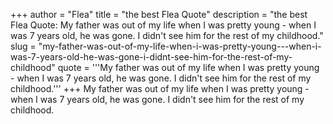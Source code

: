 +++
author = "Flea"
title = "the best Flea Quote"
description = "the best Flea Quote: My father was out of my life when I was pretty young - when I was 7 years old, he was gone. I didn't see him for the rest of my childhood."
slug = "my-father-was-out-of-my-life-when-i-was-pretty-young---when-i-was-7-years-old-he-was-gone-i-didnt-see-him-for-the-rest-of-my-childhood"
quote = '''My father was out of my life when I was pretty young - when I was 7 years old, he was gone. I didn't see him for the rest of my childhood.'''
+++
My father was out of my life when I was pretty young - when I was 7 years old, he was gone. I didn't see him for the rest of my childhood.
